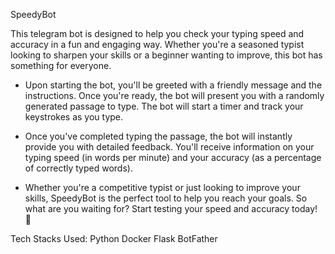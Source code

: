 SpeedyBot

This telegram bot is designed to help you check your typing speed and accuracy in a fun and engaging way. Whether you're a seasoned typist looking to sharpen your skills or a beginner wanting to improve, this bot has something for everyone.

- Upon starting the bot, you'll be greeted with a friendly message and the instructions. Once you're ready, the bot will present you with a randomly generated passage to type. The bot will start a timer and track your keystrokes as you type.

- Once you've completed typing the passage, the bot will instantly provide you with detailed feedback. You'll receive information on your typing speed (in words per minute) and your accuracy (as a percentage of correctly typed words).

- Whether you're a competitive typist or just looking to improve your skills, SpeedyBot is the perfect tool to help you reach your goals. So what are you waiting for? Start testing your speed and accuracy today! 🚀

Tech Stacks Used:
    Python
    Docker
    Flask
    BotFather
